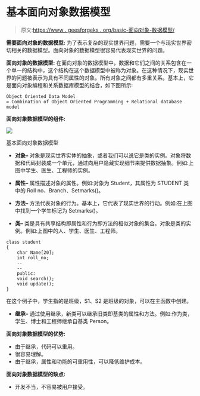 # 基本面向对象数据模型

> 原文:[https://www . geesforgeks . org/basic-面向对象-数据模型/](https://www.geeksforgeeks.org/basic-object-oriented-data-model/)

**需要面向对象的数据模型:**
为了表示复杂的现实世界问题，需要一个与现实世界密切相关的数据模型。面向对象的数据模型很容易代表现实世界的问题。

**面向对象的数据模型:**
在面向对象的数据模型中，数据和它们之间的关系包含在一个单一的结构中，这个结构在这个数据模型中被称为对象。在这种情况下，现实世界的问题被表示为具有不同属性的对象。所有对象之间都有多重关系。基本上，它是面向对象编程和关系数据库模型的结合，如下图所示:

```
Object Oriented Data Model 
= Combination of Object Oriented Programming + Relational database model
```

**面向对象数据模型的组件:**

![](https://media.geeksforgeeks.org/wp-content/uploads/20201224205618/oo.png)

基本面向对象数据模型

*   **对象–**
    对象是现实世界实体的抽象，或者我们可以说它是类的实例。对象将数据和代码封装成一个单元，通过向用户隐藏实现细节来提供数据抽象。例如:上图中学生、医生、工程师的实例。

*   **属性–**
    属性描述对象的属性。例如:对象为 Student，其属性为 STUDENT 类中的 Roll no、Branch、Setmarks()。

*   **方法–**
    方法代表对象的行为。基本上，它代表了现实世界的行动。例如:在上图中找到一个学生标记为 Setmarks()。

*   **类–**
    类是具有共享结构即属性和行为即方法的相似对象的集合。对象是类的实例。例如:上图中的人、学生、医生、工程师。

```
class student
{
    char Name[20];
    int roll_no;
    --
    --
    public:
    void search();
    void update();
}
```

在这个例子中，学生指的是班级，S1、S2 是班级的对象，可以在主函数中创建。

*   **继承–**
    通过使用继承，新类可以继承旧类即基类的属性和方法。例如:作为类，学生、博士和工程师继承自基类 Person。

**面向对象数据模型的优势:**

*   由于继承，代码可以重用。
*   很容易理解。
*   由于继承，属性和功能的可重用性，可以降低维护成本。

**面向对象数据模型的缺点:**

*   开发不当，不容易被用户接受。